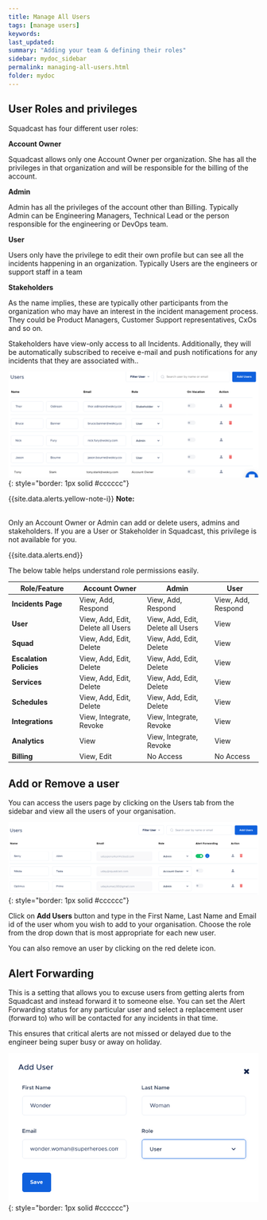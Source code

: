 ```yaml
---
title: Manage All Users
tags: [manage users]
keywords:
last_updated:
summary: "Adding your team & defining their roles"
sidebar: mydoc_sidebar
permalink: managing-all-users.html
folder: mydoc
---
```


## User Roles and privileges

Squadcast has four different user roles: 

**Account Owner**

Squadcast allows only one Account Owner per organization. She has all the privileges in that organization and will be responsible for the billing of the account.

**Admin**

Admin has all the privileges of the account other than Billing. Typically Admin can be Engineering Managers, Technical Lead or the person responsible for the engineering or DevOps team.

**User**

Users only have the privilege to edit their own profile but can see all the incidents happening in an organization. Typically Users are the engineers or support staff in a team

**Stakeholders**

As the name implies, these are typically other participants from the organization who may have an interest in the incident management process. They could be Product Managers, Customer Support representatives, CxOs and so on.

Stakeholders have view-only access to all Incidents. Additionally, they will be automatically subscribed to receive e-mail and push notifications for any incidents that they are associated with.. 

![](images/stakeholders.png){: style="border: 1px solid #cccccc"}

{{site.data.alerts.yellow-note-i}}
<b>Note: </b>
<p><br/>Only an Account Owner or Admin can add or delete users, admins and stakeholders. 
If you are a User or Stakeholder in Squadcast, this privilege is not available for you.</p>
{{site.data.alerts.end}}

The below table helps understand role permissions easily.

<style>
table{
   max-width: 100%;
}
th{
   width: 27%;
}
</style>

| Role/Feature               | Account Owner                        | Admin                                | User               |
|----------------------------|--------------------------------------|--------------------------------------|--------------------|
| **Incidents Page**         | View, Add, Respond                   | View, Add, Respond                   | View, Add, Respond |
| **User**                   | View, Add, Edit, Delete all Users    | View, Add, Edit, Delete all Users    | View               |
| **Squad**                  | View, Add, Edit, Delete              | View, Add, Edit, Delete              | View               |
| **Escalation Policies**    | View, Add, Edit, Delete              | View, Add, Edit, Delete              | View               |
| **Services**               | View, Add, Edit, Delete              | View, Add, Edit, Delete              | View               |
| **Schedules**              | View, Add, Edit, Delete              | View, Add, Edit, Delete              | View               |
| **Integrations**           | View, Integrate, Revoke              | View, Integrate, Revoke              | View               |
| **Analytics**              | View                                 | View, Integrate, Revoke              | View               |
| **Billing**                | View, Edit                           | No Access                            | No Access          |

## Add or Remove a user

You can access the users page by clicking on the Users tab from the sidebar and view all the users of your organisation.

![](images/add_remove_user.png){: style="border: 1px solid #cccccc"}

Click on **Add Users** button and type in the First Name, Last Name and Email id of the user whom you wish to add to your organisation. Choose the role from the drop down that is most appropriate for each new user.

You can also remove an user by clicking on the red delete icon.

## Alert Forwarding

This is a setting that allows you to excuse users from getting alerts from Squadcast and instead forward it to someone else. You can set the Alert Forwarding status for any particular user and select a replacement user (forward to) who will be contacted for any incidents in that time. 

This ensures that critical alerts are not missed or delayed due to the engineer being super busy or away on holiday.

![](images/alert_forwarding.png){: style="border: 1px solid #cccccc"}